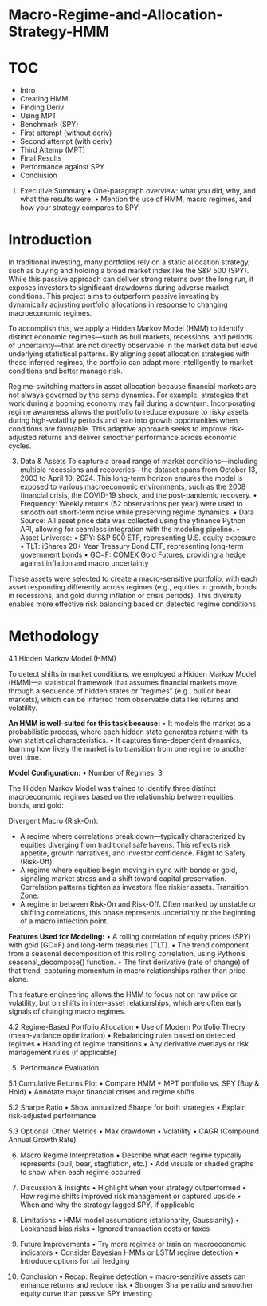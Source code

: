 # Macro-Regime-and-Allocation-Strategy-HMM

# TOC
- Intro
- Creating HMM
- Finding Deriv
- Using MPT
- Benchmark (SPY)
- First attempt (without deriv)
- Second attempt (with deriv)
- Third Attemp (MPT)
- Final Results
- Performance against SPY
- Conclusion

1. Executive Summary
	•	One-paragraph overview: what you did, why, and what the results were.
	•	Mention the use of HMM, macro regimes, and how your strategy compares to SPY.

# Introduction

In traditional investing, many portfolios rely on a static allocation strategy, such as buying and holding a broad market index like the S&P 500 (SPY). While this passive approach can deliver strong returns over the long run, it exposes investors to significant drawdowns during adverse market conditions. This project aims to outperform passive investing by dynamically adjusting portfolio allocations in response to changing macroeconomic regimes.

To accomplish this, we apply a Hidden Markov Model (HMM) to identify distinct economic regimes—such as bull markets, recessions, and periods of uncertainty—that are not directly observable in the market data but leave underlying statistical patterns. By aligning asset allocation strategies with these inferred regimes, the portfolio can adapt more intelligently to market conditions and better manage risk.

Regime-switching matters in asset allocation because financial markets are not always governed by the same dynamics. For example, strategies that work during a booming economy may fail during a downturn. Incorporating regime awareness allows the portfolio to reduce exposure to risky assets during high-volatility periods and lean into growth opportunities when conditions are favorable. This adaptive approach seeks to improve risk-adjusted returns and deliver smoother performance across economic cycles.

3. Data & Assets
To capture a broad range of market conditions—including multiple recessions and recoveries—the dataset spans from October 13, 2003 to April 10, 2024. This long-term horizon ensures the model is exposed to various macroeconomic environments, such as the 2008 financial crisis, the COVID-19 shock, and the post-pandemic recovery.
	•	Frequency: Weekly returns (52 observations per year) were used to smooth out short-term noise while preserving regime dynamics.
	•	Data Source: All asset price data was collected using the yfinance Python API, allowing for seamless integration with the modeling pipeline.
	•	Asset Universe:
	•	SPY: S&P 500 ETF, representing U.S. equity exposure
	•	TLT: iShares 20+ Year Treasury Bond ETF, representing long-term government bonds
	•	GC=F: COMEX Gold Futures, providing a hedge against inflation and macro uncertainty

These assets were selected to create a macro-sensitive portfolio, with each asset responding differently across regimes (e.g., equities in growth, bonds in recessions, and gold during inflation or crisis periods). This diversity enables more effective risk balancing based on detected regime conditions.

# Methodology

4.1 Hidden Markov Model (HMM)

To detect shifts in market conditions, we employed a Hidden Markov Model (HMM)—a statistical framework that assumes financial markets move through a sequence of hidden states or “regimes” (e.g., bull or bear markets), which can be inferred from observable data like returns and volatility.

**An HMM is well-suited for this task because:**
	•	It models the market as a probabilistic process, where each hidden state generates returns with its own statistical characteristics.
	•	It captures time-dependent dynamics, learning how likely the market is to transition from one regime to another over time.

**Model Configuration:**
		•	Number of Regimes: 3
  
The Hidden Markov Model was trained to identify three distinct macroeconomic regimes based on the relationship between equities, bonds, and gold:

Divergent Macro (Risk-On):
  - A regime where correlations break down—typically characterized by equities diverging from traditional safe havens. This reflects risk appetite, growth narratives, and investor confidence.
Flight to Safety (Risk-Off):
  - A regime where equities begin moving in sync with bonds or gold, signaling market stress and a shift toward capital preservation. Correlation patterns tighten as investors flee riskier assets.
Transition Zone:
  - A regime in between Risk-On and Risk-Off. Often marked by unstable or shifting correlations, this phase represents uncertainty or the beginning of a macro inflection point.

**Features Used for Modeling:**
	•	A rolling correlation of equity prices (SPY) with gold (GC=F) and long-term treasuries (TLT).
	•	The trend component from a seasonal decomposition of this rolling correlation, using Python’s seasonal_decompose() function.
	•	The first derivative (rate of change) of that trend, capturing momentum in macro relationships rather than price alone.

This feature engineering allows the HMM to focus not on raw price or volatility, but on shifts in inter-asset relationships, which are often early signals of changing macro regimes.

4.2 Regime-Based Portfolio Allocation
	•	Use of Modern Portfolio Theory (mean-variance optimization)
	•	Rebalancing rules based on detected regimes
	•	Handling of regime transitions
	•	Any derivative overlays or risk management rules (if applicable)

5. Performance Evaluation

5.1 Cumulative Returns Plot
	•	Compare HMM + MPT portfolio vs. SPY (Buy & Hold)
	•	Annotate major financial crises and regime shifts

5.2 Sharpe Ratio
	•	Show annualized Sharpe for both strategies
	•	Explain risk-adjusted performance

5.3 Optional: Other Metrics
	•	Max drawdown
	•	Volatility
	•	CAGR (Compound Annual Growth Rate)

 6. Macro Regime Interpretation
	•	Describe what each regime typically represents (bull, bear, stagflation, etc.)
	•	Add visuals or shaded graphs to show when each regime occurred

7. Discussion & Insights
	•	Highlight when your strategy outperformed
	•	How regime shifts improved risk management or captured upside
	•	When and why the strategy lagged SPY, if applicable

8. Limitations
	•	HMM model assumptions (stationarity, Gaussianity)
	•	Lookahead bias risks
	•	Ignored transaction costs or taxes

9. Future Improvements
	•	Try more regimes or train on macroeconomic indicators
	•	Consider Bayesian HMMs or LSTM regime detection
	•	Introduce options for tail hedging

10. Conclusion
	•	Recap: Regime detection + macro-sensitive assets can enhance returns and reduce risk
	•	Stronger Sharpe ratio and smoother equity curve than passive SPY investing

